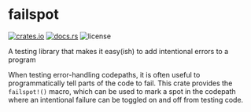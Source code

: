 # failspot

[![crates.io](https://img.shields.io/crates/v/failspot?style=for-the-badge&logo=rust)](https://crates.io/crates/failspot)
[![docs.rs](https://img.shields.io/docsrs/failspot?style=for-the-badge&logo=docs.rs&label=docs.rs)](https://docs.rs/failspot)
![license](https://img.shields.io/crates/l/failspot?style=for-the-badge)

A testing library that makes it easy(ish) to add intentional errors to a program

When testing error-handling codepaths, it is often useful to programmatically tell parts of the code to fail. This
crate provides the `failspot!()` macro, which can be used to mark a spot in the codepath where an intentional failure
can be toggled on and off from testing code.
